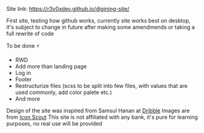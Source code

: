 Site link: https://r3v0xdev.github.io/digining-site/

First site, testing how github works, currently site works best on desktop, it's subject to change in future after making some amendmends or taking a full rewrite of code

To be done ⚡
- RWD
- Add more than landing page
- Log in
- Footer
- Restructurize files (scss to be split into few files, with values that are used commonly, add color palete etc.)
- And more

Design of the site was inspired from Samsul Hanan at [Dribble](https://dribbble.com/)
Images are from [Icon Scout](https://iconscout.com/)
This site is not affiliated with any bank, it's pure for learning purposes, no real use will be provided
